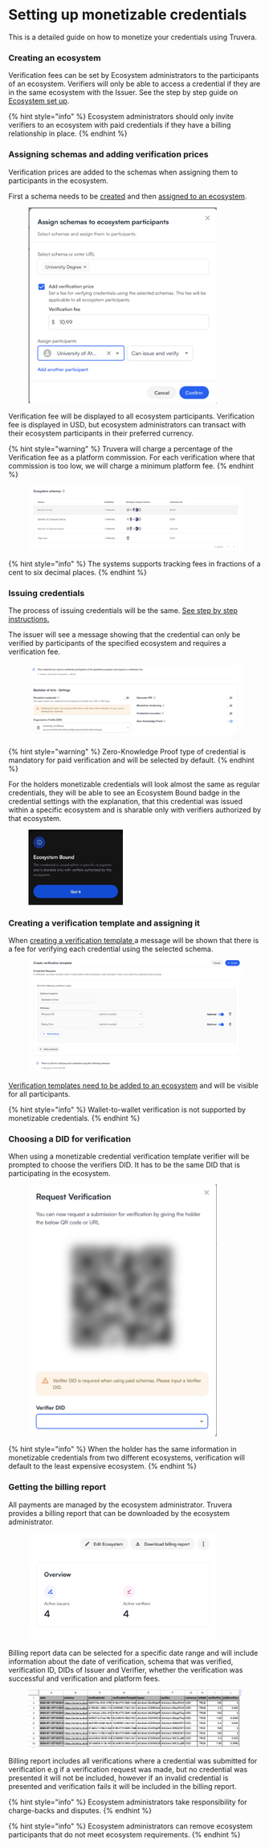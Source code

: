 # Setting up monetizable credentials

This is a detailed guide on how to monetize your credentials using Truvera.

### Creating an ecosystem

Verification fees can be set by Ecosystem administrators to the participants of an ecosystem. Verifiers will only be able to access a credential if they are in the same ecosystem with the Issuer.  See the step by step guide on [Ecosystem set up](../ecosystem-tools/ecosystem-set-up.md).&#x20;

{% hint style="info" %}
Ecosystem administrators should only invite verifiers to an ecosystem with paid credentials if they have a billing relationship in place.
{% endhint %}

### Assigning schemas and adding verification prices

Verification prices are added to the schemas when assigning them to participants in the ecosystem.&#x20;

First a schema needs to be [created](../create-a-schema.md) and then [assigned to an ecosystem](https://docs.dock.io/dock-certs/ecosystem-tools/ecosystem-set-up#assign-credential-schemas).

<figure><img src="../../.gitbook/assets/Screenshot 2024-07-16 at 15.57.21.png" alt="" width="375"><figcaption></figcaption></figure>

Verification fee will be displayed to all ecosystem participants. Verification fee is displayed in USD, but ecosystem administrators can transact with their ecosystem participants in their preferred currency.&#x20;

{% hint style="warning" %}
Truvera will charge a percentage of the Verification fee as a platform commission. For each verification where that commission is too low, we will charge a minimum platform fee.&#x20;
{% endhint %}

<figure><img src="../../.gitbook/assets/Screenshot 2024-07-16 at 16.14.08.png" alt=""><figcaption></figcaption></figure>

{% hint style="info" %}
The systems supports tracking fees in fractions of a cent to six decimal places.
{% endhint %}

### Issuing credentials&#x20;

The process of issuing credentials will be the same. [See step by step instructions.](setting-up-verification-fees.md#issue-credentials)

The issuer will see a message showing that the credential can only be verified by participants of the specified ecosystem and requires a verification fee.&#x20;

<figure><img src="../../.gitbook/assets/Screenshot 2024-07-16 at 16.47.37.png" alt=""><figcaption></figcaption></figure>

{% hint style="warning" %}
Zero-Knowledge Proof type of credential is mandatory for paid verification and will be selected by default.
{% endhint %}

For the holders monetizable credentials will look almost the same as regular credentials, they will be able to see an Ecosystem Bound badge in the credential settings with the explanation, that this credential was issued within a specific ecosystem and is sharable only with verifiers authorized by that ecosystem.

<div align="left"><figure><img src="../../.gitbook/assets/1721302321937.jpeg" alt="" width="188"><figcaption></figcaption></figure></div>

### Creating a verification template and assigning it

When [creating a verification template ](../verify-credentials.md)a message will be shown that there is a fee for verifying each credential using the selected schema.

<figure><img src="../../.gitbook/assets/Screenshot 2024-07-18 at 14.41.40.png" alt=""><figcaption></figcaption></figure>

[Verification templates need to be added to an ecosystem](https://docs.dock.io/dock-certs/ecosystem-tools/ecosystem-set-up#add-verification-templates) and will be visible for all participants.

{% hint style="info" %}
Wallet-to-wallet verification is not supported by monetizable credentials.
{% endhint %}

### Choosing a DID for verification

When using a monetizable credential verification template verifier will be prompted to choose the verifiers DID. It has to be the same DID that is participating in the ecosystem.

<figure><img src="../../.gitbook/assets/Screenshot 2024-07-18 at 14.51.39.png" alt="" width="375"><figcaption></figcaption></figure>

{% hint style="info" %}
When the holder has the same information in monetizable credentials from two different ecosystems, verification will default to the least expensive ecosystem.
{% endhint %}

### Getting the billing report&#x20;

All payments are  managed by the ecosystem administrator. Truvera provides a billing report that can be downloaded by the ecosystem administrator.

<figure><img src="../../.gitbook/assets/Screenshot 2024-07-18 at 15.28.00.png" alt="" width="375"><figcaption></figcaption></figure>

Billing report data can be selected for a specific date range and will include information about the date of verification, schema that was verified, verification ID, DIDs of Issuer and Verifier, whether the verification was successful and verification and platform fees.

<figure><img src="../../.gitbook/assets/Screenshot 2024-10-08 at 14.47.48.png" alt=""><figcaption></figcaption></figure>

Billing report includes all verifications where a credential was submitted for verification e.g if a verification request was made, but no credential was presented it will not be included, however if an invalid credential is presented and verification fails it will be included in the billing report.&#x20;

{% hint style="info" %}
Ecosystem administrators take responsibility for charge-backs and disputes.&#x20;
{% endhint %}

{% hint style="info" %}
Ecosystem administrators can remove ecosystem participants that do not meet ecosystem requirements.
{% endhint %}
